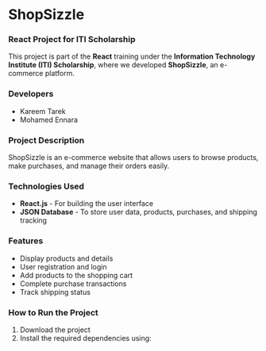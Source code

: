 # ShopSizzle

### React Project for ITI Scholarship

This project is part of the **React** training under the **Information Technology Institute (ITI) Scholarship**, where we developed **ShopSizzle**, an e-commerce platform.

### Developers
* Kareem Tarek
* Mohamed Ennara  

### Project Description
ShopSizzle is an e-commerce website that allows users to browse products, make purchases, and manage their orders easily.

### Technologies Used
* **React.js** - For building the user interface  
* **JSON Database** - To store user data, products, purchases, and shipping tracking  

### Features
* Display products and details  
* User registration and login  
* Add products to the shopping cart  
* Complete purchase transactions  
* Track shipping status  

### How to Run the Project
1. Download the project  
2. Install the required dependencies using:
